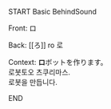START
Basic BehindSound

Front:
ロ


Back:
[[ろ]] ro 로


Context:
**ロ**ボットを作ります。  
로봇토오 츠쿠리마스.  
로봇을 만듭니다.  

<!--ID: 1747095274477-->
END